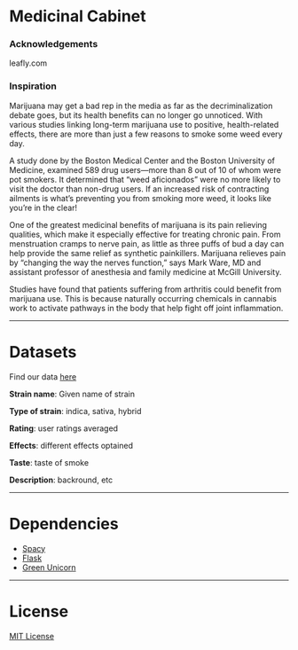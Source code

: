 # **Medicinal Cabinet**

### **Acknowledgements**

leafly.com

### **Inspiration**

Marijuana may get a bad rep in the media as far as the decriminalization debate goes, but its health benefits can no longer go unnoticed. With various studies linking long-term marijuana use to positive, health-related effects, there are more than just a few reasons to smoke some weed every day.

A study done by the Boston Medical Center and the Boston University of Medicine, examined 589 drug users—more than 8 out of 10 of whom were pot smokers. It determined that “weed aficionados” were no more likely to visit the doctor than non-drug users. If an increased risk of contracting ailments is what’s preventing you from smoking more weed, it looks like you’re in the clear!

One of the greatest medicinal benefits of marijuana is its pain relieving qualities, which make it especially effective for treating chronic pain. From menstruation cramps to nerve pain, as little as three puffs of bud a day can help provide the same relief as synthetic painkillers. Marijuana relieves pain by “changing the way the nerves function,” says Mark Ware, MD and assistant professor of anesthesia and family medicine at McGill University.

Studies have found that patients suffering from arthritis could benefit from marijuana use. This is because naturally occurring chemicals in cannabis work to activate pathways in the body that help fight off joint inflammation.

---

# **Datasets**

Find our data [here](https://www.kaggle.com/kingburrito666/cannabis-strains#cannabis.csv)

**Strain name**: Given name of strain

**Type of strain**: indica, sativa, hybrid

**Rating**: user ratings averaged

**Effects**: different effects optained

**Taste**: taste of smoke

**Description**: backround, etc

---

# **Dependencies**

- [Spacy](https://spacy.io/api/doc)
- [Flask](https://flask.palletsprojects.com/en/1.1.x/#)
- [Green Unicorn](https://gunicorn.org/)

---

# **License**
[MIT License](https://opensource.org/licenses/MIT)
